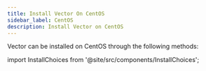 ```yaml
---
title: Install Vector On CentOS
sidebar_label: CentOS
description: Install Vector on CentOS
---
```


Vector can be installed on CentOS through the following methods:

import InstallChoices from '@site/src/components/InstallChoices';

<InstallChoices docker={true} os="Linux" packageManager="RPM" />



